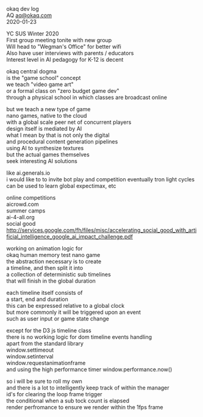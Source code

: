 okaq dev log  
AQ <aq@okaq.com>  
2020-01-23  

YC SUS Winter 2020  
First group meeting tonite with new group  
Will head to "Wegman's Office" for better wifi  
Also have user interviews with parents / educators  
Interest level in AI pedagogy for K-12 is decent  

okaq central dogma  
is the "game school" concept  
we teach "video game art"  
or a formal class on "zero budget game dev"  
through a physical school in which classes are broadcast online  

but we teach a new type of game  
nano games, native to the cloud  
with a global scale peer net of concurrent players  
design itself is mediated by AI  
what I mean by that is not only the digital  
and procedural content generation pipelines  
using AI to synthesize textures  
but the actual games themselves  
seek interesting AI solutions  

like ai.generals.io  
i would like to to invite bot play and competition eventually
tron light cycles can be used to learn global expectimax, etc  

online competitions  
aicrowd.com  
summer camps  
ai-4-all.org  
social good  
http://services.google.com/fh/files/misc/accelerating_social_good_with_artificial_intelligence_google_ai_impact_challenge.pdf  

working on animation logic for  
okaq human memory test nano game  
the abstraction necessary is to create  
a timeline, and then split it into  
a collection of deterministic sub timelines  
that will finish in the global duration  

each timeline itself consists of  
a start, end and duration  
this can be expressed relative to a global clock  
but more commonly it will be triggered upon an event  
such as user input or game state change  

except for the D3 js timeline class  
there is no working logic for dom timeline events handling  
apart from the standard library  
window.settimeout  
window.setinterval  
window.requestanimationframe  
and using the high performance timer
window.performance.now()  

so i will be sure to roll my own  
and there is a lot to intelligently keep track of within the manager  
id's for clearing the loop frame trigger  
the conditional when a sub tock count is elapsed  
render perfromance to ensure we render within the 1fps frame  



